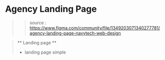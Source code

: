 # Agency Landing Page

>> source : https://www.figma.com/community/file/1349203071340277781/agency-landing-page-navytech-web-design


> ** Landing page **
> - landing page simple 

